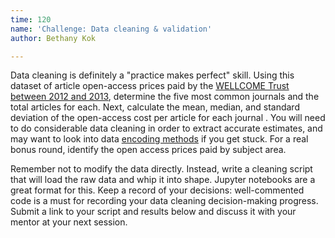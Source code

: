 ```yaml
---
time: 120
name: 'Challenge: Data cleaning & validation'
author: Bethany Kok

---
```


Data cleaning is definitely a "practice makes perfect" skill.  Using this dataset of article open-access prices paid by the [WELLCOME Trust between 2012 and 2013](https://www.dropbox.com/s/pl5kcrhs2lyj90m/WELLCOME.zip?dl=0), determine the five most common journals and the total articles for each.  Next, calculate the mean, median, and standard deviation of the open-access cost per article for each journal . You will need to do considerable data cleaning in order to extract accurate estimates, and may want to look into data [encoding methods](https://stackoverflow.com/questions/2241348/what-is-unicode-utf-8-utf-16) if you get stuck. For a real bonus round, identify the open access prices paid by subject area.

Remember not to modify the data directly. Instead, write a cleaning script that will load the raw data and whip it into shape. Jupyter notebooks are a great format for this. Keep a record of your decisions: well-commented code is a must for recording your data cleaning decision-making progress. Submit a link to your script and results below and discuss it with your mentor at your next session.

